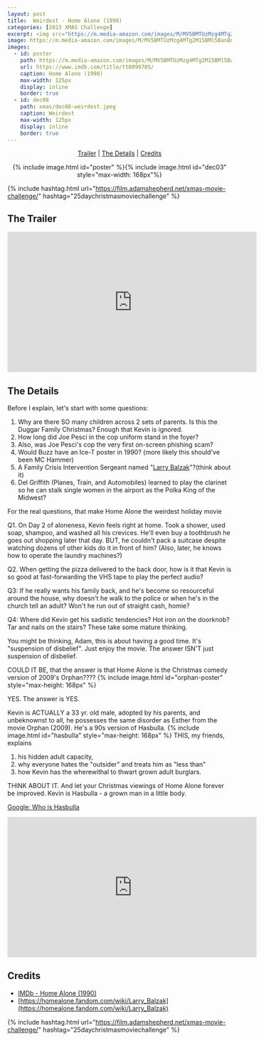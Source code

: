 ```yaml
---
layout: post
title:  Weirdest - Home Alone (1990)
categories: [2023 XMAS Challenge]
excerpt: <img src="https://m.media-amazon.com/images/M/MV5BMTUzMzg4MTg2M15BMl5BanBnXkFtZTYwNDM4OTk4._V1_FMjpg_UX339_.jpg" width="125px"/>
image: https://m.media-amazon.com/images/M/MV5BMTUzMzg4MTg2M15BMl5BanBnXkFtZTYwNDM4OTk4._V1_FMjpg_UX339_.jpg
images:
  - id: poster
    path: https://m.media-amazon.com/images/M/MV5BMTUzMzg4MTg2M15BMl5BanBnXkFtZTYwNDM4OTk4._V1_FMjpg_UX339_.jpg
    url: https://www.imdb.com/title/tt0099785/
    caption: Home Alone (1990)
    max-width: 125px
    display: inline
    border: true
  - id: dec08
    path: xmas/dec08-weirdest.jpeg
    caption: Weirdest
    max-width: 125px
    display: inline
    border: true
---
```


<div style="text-align: center">
  <p><a href="#the-trailer">Trailer</a> | <a href="#the-details">The Details</a> | <a href="#credits">Credits</a></p>
  <p>{% include image.html id="poster" %}{% include image.html id="dec03" style="max-width: 168px"%}</p>
</div>

{% include hashtag.html url="https://film.adamshepherd.net/xmas-movie-challenge/" hashtag="25daychristmasmoviechallenge" %}

## The Trailer 

<div style="text-align: center">
  <iframe width="560" height="315" src="https://www.youtube.com/embed/NOIgZYlYvyk?si=lnoRmVr4_bBiCBLO" title="YouTube video player" frameborder="0" allow="accelerometer; autoplay; clipboard-write; encrypted-media; gyroscope; picture-in-picture; web-share" allowfullscreen></iframe>
</div>

## The Details
  
Before I explain, let's start with some questions:

1. Why are there SO many children across 2 sets of parents. Is this the Duggar Family Christmas? Enough that Kevin is ignored.
2. How long did Joe Pesci in the cop uniform stand in the foyer?
3. Also, was Joe Pesci's cop the very first on-screen phishing scam?
4. Would Buzz have an Ice-T poster in 1990? (more likely this 
should've been MC Hammer)
5. A Family Crisis Intervention Sergeant named "[Larry Balzak](https://homealone.fandom.com/wiki/Larry_Balzak)"?(think about it)
6. Del Griffith (Planes, Train, and Automobiles) learned to play the clarinet so he can stalk single women in the airport as the Polka King of the Midwest?

For the real questions, that make Home Alone the weirdest holiday movie

Q1. On Day 2 of aloneness, Kevin feels right at home. Took a shower, used soap, shampoo, and washed all his crevices. He'll even buy a toothbrush he goes out shopping later that day. BUT, he couldn't pack a suitcase despite watching dozens of other kids do it in front of him? (Also, later, he knows how to operate the laundry machines?)

Q2. When getting the pizza delivered to the back door, how is it that Kevin is so good at fast-forwarding the VHS tape to play the perfect audio? 

Q3: If he really wants his family back, and he's become so resourceful around the house, why doesn't he walk to the police or when he's in the church tell an adult? Won't he run out of straight cash, homie?

Q4: Where did Kevin get his sadistic tendencies? Hot iron on the doorknob? Tar and nails on the stairs? These take some mature thinking.

You might be thinking, Adam, this is about having a good time. It's "suspension of disbelief". Just enjoy the movie. The answer ISN'T just suspension of disbelief. 

COULD IT BE, that the answer is that Home Alone is the Christmas comedy version of 2009's Orphan???? {% include image.html id="orphan-poster" style="max-height: 168px" %}

YES. The answer is YES. 

Kevin is ACTUALLY a 33 yr. old male, adopted by his parents, and unbeknownst to all, he possesses the same disorder  as Esther from the movie Orphan (2009). He's a 90s version of Hasbulla. {% include image.html id="hasbulla" style="max-height: 168px" %}
   THIS, my friends, explains 

1. his hidden adult capacity, 
2. why everyone hates the "outsider" and treats him as "less than" 
3. how Kevin has the wherewithal to thwart grown adult burglars.  

THINK ABOUT IT. And let your Christmas viewings of Home Alone forever be improved. Kevin is Hasbulla - a grown man in a little body.

[Google: Who is Hasbulla](https://www.google.com/search?q=who+is+hasbulla&oq=who+is+hasbulla)

<iframe width="560" height="315" src="https://www.youtube.com/embed/m5BSLNAKIZs?si=vvBXv4MEeT4wiafq" title="YouTube video player" frameborder="0" allow="accelerometer; autoplay; clipboard-write; encrypted-media; gyroscope; picture-in-picture; web-share" allowfullscreen></iframe>


## Credits

* [IMDb - Home Alone (1990)](https://www.imdb.com/title/tt0099785/)
* [https://homealone.fandom.com/wiki/Larry_Balzak](https://homealone.fandom.com/wiki/Larry_Balzak)

{% include hashtag.html url="https://film.adamshepherd.net/xmas-movie-challenge/" hashtag="25daychristmasmoviechallenge" %}

<p>&nbsp;</p>

